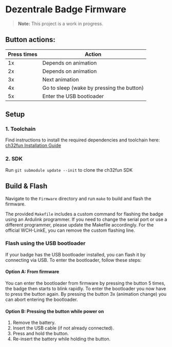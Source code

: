 # Dezentrale Badge Firmware

> **Note:** This project is a work in progress.

## Button actions:

| Press times | Action                                    |
| ----------- | ----------------------------------------- |
| 1x          | Depends on animation                      |
| 2x          | Depends on animation                      |
| 3x          | Next animation                            |
| 4x          | Go to sleep (wake by pressing the button) |
| 5x          | Enter the USB bootloader                  |

## Setup

### 1. Toolchain

Find instructions to install the required dependencies and toolchain here: [ch32fun Installation Guide](https://github.com/cnlohr/ch32fun/wiki/Installation)

### 2. SDK

Run `git submodule update --init` to clone the ch32fun SDK

## Build & Flash

Navigate to the `Firmware` directory and run `make` to build and flash the firmware.

The provided `Makefile` includes a custom command for flashing the badge using an Ardulink programmer. If you need to change the serial port or use a different programmer, please update the Makefile accordingly. For the official WCH-LinkE, you can remove the custom flashing line.

### Flash using the USB bootloader

If your badge has the USB bootloader installed, you can flash it by connecting via USB. To enter the bootloader, follow these steps:

#### Option A: From firmware

You can enter the bootloader from firmware by pressing the button 5 times, the badge then starts to blink rapidly. To enter the
bootloader you now have to press the button again. By pressing the button 3x (animation change) you can abort entering the bootloader.

#### Option B: Pressing the button while power on

1. Remove the battery.
2. Insert the USB cable (if not already connected).
3. Press and hold the button.
4. Re-insert the battery while holding the button.
